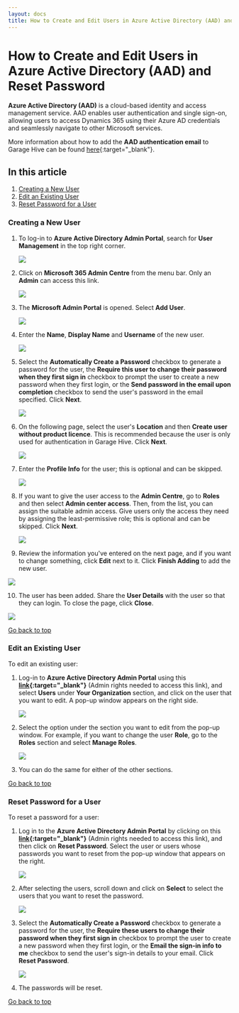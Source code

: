 ```yaml
---
layout: docs
title: How to Create and Edit Users in Azure Active Directory (AAD) and Reset Password
---
```


<a name="top"></a>

# How to Create and Edit Users in Azure Active Directory (AAD) and Reset Password
**Azure Active Directory (AAD)** is a cloud-based identity and access management service. AAD enables user authentication and single sign-on, allowing users to access Dynamics 365 using their Azure AD credentials and seamlessly navigate to other Microsoft services.

More information about how to add the **AAD authentication email** to Garage Hive can be found [here](https://docs.garagehive.co.uk/docs/garagehive-user-management.html#add-authentication-email-with-azure-active-directory-aad){:target="_blank"}.

## In this article
1. [Creating a New User](#creating-a-new-user)
2. [Edit an Existing User](#edit-an-existing-user)
3. [Reset Password for a User](#reset-password-for-a-user)

### Creating a New User
1. To log-in to **Azure Active Directory Admin Portal**, search for **User Management** in the top right corner.

   ![](media/garagehive-azure-active-directory-new-user1.1.png)

2. Click on **Microsoft 365 Admin Centre** from the menu bar. Only an **Admin** can access this link.

    ![](media/garagehive-azure-active-directory-new-user1.2.png)

3. The **Microsoft Admin Portal** is opened. Select **Add User**.

   ![](media/garagehive-azure-active-directory-new-user1.png)

4. Enter the **Name**, **Display Name** and **Username** of the new user.

   ![](media/garagehive-azure-active-directory-new-user2.png)

5. Select the **Automatically Create a Password** checkbox to generate a password for the user, the **Require this user to change their password when they first sign in** checkbox to prompt the user to create a new password when they first login, or the **Send password in the email upon completion** checkbox to send the user's password in the email specified. Click **Next**.

   ![](media/garagehive-azure-active-directory-new-user3.png)

6. On the following page, select the user's **Location** and then **Create user without product licence**. This is recommended because the user is only used for authentication in Garage Hive. Click **Next**.

   ![](media/garagehive-azure-active-directory-new-user4.png)

7. Enter the **Profile Info** for the user; this is optional and can be skipped.

   ![](media/garagehive-azure-active-directory-new-user5.png)

8. If you want to give the user access to the **Admin Centre**, go to **Roles** and then select **Admin center access**. Then, from the list, you can assign the suitable admin access. Give users only the access they need by assigning the least-permissive role; this is optional and can be skipped. Click **Next**.

   ![](media/garagehive-azure-active-directory-new-user6.png)

9.  Review the information you've entered on the next page, and if you want to change something, click **Edit** next to it. Click **Finish Adding** to add the new user.

   ![](media/garagehive-azure-active-directory-new-user7.png)

10. The user has been added. Share the **User Details** with the user so that they can login. To close the page, click **Close**.

   ![](media/garagehive-azure-active-directory-new-user8.png)

[Go back to top](#top)

### Edit an Existing User
To edit an existing user:
1. Log-in to **Azure Active Directory Admin Portal** using this **[link](http://admin.microsoft.com){:target="_blank"}** (Admin rights needed to access this link), and select **Users** under **Your Organization** section, and click on the user that you want to edit. A pop-up window appears on the right side.

   ![](media/garagehive-azure-active-directory-edit-user1.png)

2. Select the option under the section you want to edit from the pop-up window. For example, if you want to change the user **Role**, go to the **Roles** section and select **Manage Roles**.

   ![](media/garagehive-azure-active-directory-edit-user2.png)

3. You can do the same for either of the other sections.

[Go back to top](#top)

### Reset Password for a User
To reset a password for a user:
1. Log in to the **Azure Active Directory Admin Portal** by clicking on this **[link](http://admin.microsoft.com){:target="_blank"}** (Admin rights needed to access this link), and then click on **Reset Password**. Select the user or users whose passwords you want to reset from the pop-up window that appears on the right.

   ![](media/garagehive-azure-active-directory-reset-password1.png)

2. After selecting the users, scroll down and click on **Select** to select the users that you want to reset the password.

   ![](media/garagehive-azure-active-directory-reset-password2.png)

3. Select the **Automatically Create a Password** checkbox to generate a password for the user, the **Require these users to change their password when they first sign in** checkbox to prompt the user to create a new password when they first login, or the **Email the sign-in info to me** checkbox to send the user's sign-in details to your email. Click **Reset Password**.

   ![](media/garagehive-azure-active-directory-reset-password3.png)

4. The passwords will be reset.

[Go back to top](#top)
